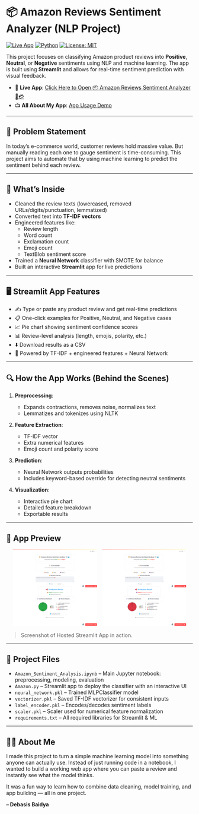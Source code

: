 # 📦 Amazon Reviews Sentiment Analyzer (NLP Project)

[![Live App](https://img.shields.io/badge/Live%20App-Streamlit-brightgreen?logo=streamlit)](https://debasis-baidya-amazonreviewssentiment-nlp.streamlit.app/)
[![Python](https://img.shields.io/badge/Python-3.10-blue.svg)](https://www.python.org/)
[![License: MIT](https://img.shields.io/badge/License-MIT-yellow.svg)](LICENSE)

This project focuses on classifying Amazon product reviews into **Positive**, **Neutral**, or **Negative** sentiments using NLP and machine learning. The app is built using **Streamlit** and allows for real-time sentiment prediction with visual feedback.

- 🚀 **Live App**: [Click Here to Open 📦 Amazon Reviews Sentiment Analyzer 🛒💳](https://debasis-baidya-amazonreviewssentiment-nlp.streamlit.app)
- 📺 **All About My App**: [App Usage Demo](https://youtu.be/8qG7-s3eflk)
---

## 📌 Problem Statement

In today’s e-commerce world, customer reviews hold massive value. But manually reading each one to gauge sentiment is time-consuming. This project aims to automate that by using machine learning to predict the sentiment behind each review.

---

## 🧠 What’s Inside

- Cleaned the review texts (lowercased, removed URLs/digits/punctuation, lemmatized)
- Converted text into **TF-IDF vectors**
- Engineered features like:
  - Review length
  - Word count
  - Exclamation count
  - Emoji count
  - TextBlob sentiment score
- Trained a **Neural Network** classifier with SMOTE for balance
- Built an interactive **Streamlit** app for live predictions

---

## 🖥️ Streamlit App Features

- ✍️ Type or paste any product review and get real-time predictions
- 📋 One-click examples for Positive, Neutral, and Negative cases
- 📈 Pie chart showing sentiment confidence scores
- 📊 Review-level analysis (length, emojis, polarity, etc.)
- ⬇️ Download results as a CSV
- 🤖 Powered by TF-IDF + engineered features + Neural Network

---

## 🔍 How the App Works (Behind the Scenes)

1. **Preprocessing**:
   - Expands contractions, removes noise, normalizes text
   - Lemmatizes and tokenizes using NLTK

2. **Feature Extraction**:
   - TF-IDF vector
   - Extra numerical features
   - Emoji count and polarity score

3. **Prediction**:
   - Neural Network outputs probabilities
   - Includes keyword-based override for detecting neutral sentiments

4. **Visualization**:
   - Interactive pie chart
   - Detailed feature breakdown
   - Exportable results

---

## 📸 App Preview

<p align="center">
  <img src="app_screenshot_1.png" alt="App Screenshot 1" width="45%" style="margin-right:10px;">
  <img src="app_screenshot_2.png" alt="App Screenshot 2" width="45%">
</p>

> Screenshot of Hosted Streamlit App in action.

---

## 📁 Project Files

- `Amazon_Sentiment_Analysis.ipynb` – Main Jupyter notebook: preprocessing, modeling, evaluation
- `Amazon.py` – Streamlit app to deploy the classifier with an interactive UI
- `neural_network.pkl` – Trained MLPClassifier model
- `vectorizer.pkl` – Saved TF-IDF vectorizer for consistent inputs
- `label_encoder.pkl` – Encodes/decodes sentiment labels
- `scaler.pkl` – Scaler used for numerical feature normalization
- `requirements.txt` – All required libraries for Streamlit & ML

---

## 🙋‍♂️ About Me

I made this project to turn a simple machine learning model into something anyone can actually use. Instead of just running code in a notebook, I wanted to build a working web app where you can paste a review and instantly see what the model thinks.  

It was a fun way to learn how to combine data cleaning, model training, and app building — all in one project.

**– Debasis Baidya**
